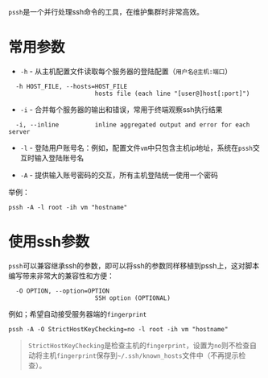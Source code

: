 `pssh`是一个并行处理ssh命令的工具，在维护集群时非常高效。

# 常用参数

* `-h` - 从主机配置文件读取每个服务器的登陆配置（`用户名@主机:端口`）

```
  -h HOST_FILE, --hosts=HOST_FILE
                        hosts file (each line "[user@]host[:port]")
```

* `-i` - 合并每个服务器的输出和错误，常用于终端观察ssh执行结果

```
  -i, --inline          inline aggregated output and error for each server
```

* `-l` - 登陆用户账号名：例如，配置文件`vm`中只包含主机ip地址，系统在`pssh`交互时输入登陆账号名

* `-A` - 提供输入账号密码的交互，所有主机登陆统一使用一个密码

举例：

```
pssh -A -l root -ih vm "hostname"
```

# 使用ssh参数

`pssh`可以兼容继承ssh的参数，即可以将ssh的参数同样移植到pssh上，这对脚本编写带来非常大的兼容性和方便：

```
  -O OPTION, --option=OPTION
                        SSH option (OPTIONAL)
```

例如；希望自动接受服务器端的`fingerprint`

```
pssh -A -O StrictHostKeyChecking=no -l root -ih vm "hostname"
```

> `StrictHostKeyChecking`是检查主机的`fingerprint`，设置为`no`则不检查自动将主机`fingerprint`保存到`~/.ssh/known_hosts`文件中（不再提示检查）。